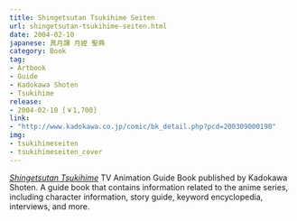 ```yaml
---
title: Shingetsutan Tsukihime Seiten
url: shingetsutan-tsukihime-seiten.html
date: 2004-02-10
japanese: 真月譚 月姫 聖典
category: Book
tag:
- Artbook
- Guide
- Kadokawa Shoten
- Tsukihime
release:
- 2004-02-10 [￥1,700]
link:
- "http://www.kadokawa.co.jp/comic/bk_detail.php?pcd=200309000190"
img:
- tsukihimeseiten
- tsukihimeseiten_cover
---
```


[*Shingetsutan Tsukihime*](shingetsutan-tsukihime-1.html) TV Animation Guide Book published by Kadokawa Shoten. A guide book that contains information related to the anime series, including character information, story guide, keyword encyclopedia, interviews, and more.